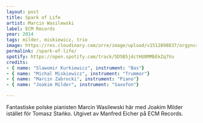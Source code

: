 ```yaml
---
layout: post
title: Spark of Life
artist: Marcin Wasilewski
label: ECM Records
year: 2014
tags: milder, miskiewicz, trio
image: https://res.cloudinary.com/urre/image/upload/v1512898837/orgync44oura4peu7ksd.jpg
permalink: /spark-of-life/
spotify: https://open.spotify.com/track/5D5B5jdctHU8MMbEkZq7Vu
credits:
- { name: "Slawomir Kurkiewicz", instrument: "Bas"}
- { name: "Michal Miskiewicz", instrument: "Trummor"}
- { name: "Marcin Zabrocki", instrument: "Piano"}
- { name: "Joakim Milder", instrument: "Saxofon"}

---
```


Fantastiske polske pianisten Marcin Wasilewski här med Joakim Milder istället för Tomasz Stańko. Utgivet av Manfred Eicher på ECM Records.
